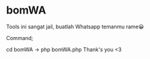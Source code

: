 # bomWA

Tools ini sangat jail, buatlah Whatsapp temanmu rame😀

Command;

cd bomWA -> php bomWA.php
Thank's you <3



